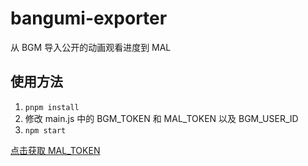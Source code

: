 # bangumi-exporter
从 BGM 导入公开的动画观看进度到 MAL  

## 使用方法
1. `pnpm install`
2. 修改 main.js 中的 BGM_TOKEN 和 MAL_TOKEN 以及 BGM_USER_ID
3. `npm start`

[点击获取 MAL_TOKEN](https://mal-oauth2.nworm.workers.dev/)
